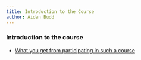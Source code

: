 ```yaml
---
title: Introduction to the Course
author: Aidan Budd
---
```



### Introduction to the course

- [What you get from participating in such a course](./whatWeGetFromACourseAidanBudd.pdf)
